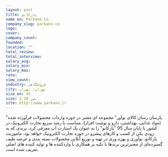 ```yaml
---
layout: post
title: پارکانو
name_en: Parkano Co.
company_slug: parkano-co
logo: 
cover: 
company_count:
founded:
location: ""
total_review: 
total_interview: 
salary_avg: 
salary_min: 
salary_max: 
rate: 
view_count: 
industry: فروشگاهی
city: تهران, تهران
size_en: VS
size: 1-10 نفر
site: http://www.parkano.ir
---
```


"پارسان رسان کالای نوآور" مجموعه ای معتبر در حوزه واردات محصولات فرآورده شده (مواد غذایی، بهداشتی، دارو و نوشت افزار)، متناسب با رشد سریع تجارت الکترونیک در کشور با پایان سال 95 "پارکانو" را به عنوان یک استارت آپ معرفی کرد، برندی که به زودی یکی از کسب و کارهای پیشرو در حوزه تجارت الکترونیک خواهد بود.  ماموریت پارکانو، نوآوری و بهره وری در تهیه و توزیع آنلاین محصولات بسته بندی و عرضه طیف گسترده‏‌ای از معتبرترین برندها با تکیه بر همکاری با واردکننده ها و تولید کننده های اصلی تعریف شده است.
